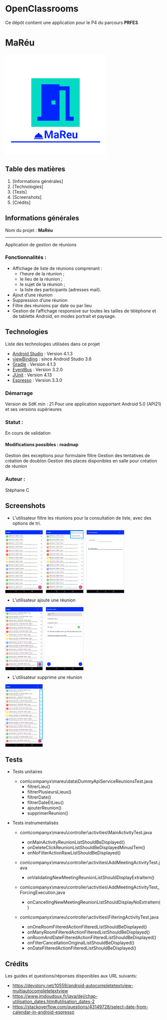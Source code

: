 # OpenClassrooms
Ce dépôt contient une application pour le P4 du parcours **PRFE3**.
# MaRéu

![MaRéu](app/src/main/res/ic_logo_accueil.png)

## Table des matières
1. [Informations générales]
2. [Technologies]
3. [Tests]
4. [Screenshots]
5. [Crédits]

## Informations générales
Nom du projet : **MaRéu**
***
Application de gestion de réunions   

### Fonctionnalités :
* Affichage de liste de réunions comprenant :
	* l’heure de la réunion ;
	* le lieu de la réunion ;
	* le sujet de la réunion ;
	* la liste des participants (adresses mail).   
* Ajout d’une réunion
* Suppression d’une réunion
* Filtre des réunions par date ou par lieu
* Gestion de l’affichage responsive sur toutes les tailles de téléphone et de tablette Android, en modes portrait et paysage.


## Technologies
Liste des technologies utilisées dans ce projet
* [Android Studio](https://developer.android.com/studio/) : Version 4.1.3
* [viewBinding](https://developer.android.com/topic/libraries/view-binding) : since Android Studio 3.6
* [Gradle](https://developer.android.com/studio/releases/gradle-plugin) : Version 4.1.3
* [EventBus](https://greenrobot.org/eventbus/) : Version 3.2.0
* [JUnit](https://github.com/junit-team/junit4/wiki) : Version 4.13
* [Espresso](https://developer.android.com/training/testing/espresso) : Version 3.3.0

### Démarrage
Version de SdK min : 21
Pour une application supportant Android 5.0 (API21) et ses versions supérieures

### Statut :
En cours de validation

#### Modifications possibles : roadmap
Gestion des exceptions pour formulaire filtre
Gestion des tentatives de création de doublon
Gestion des places disponibles en salle pour création de réunion

### Auteur :
Stéphane C

## Screenshots
* L'utilisateur filtre les réunions pour la consultation de liste, avec des options de tri. 

 <div style="display:flex;" >
 	<img src="/vysor_list.PNG" width="24%">
 	<img src="vysor_list_filtering.PNG" width="24%" style="margin-left:10px;" >
    <img src="vysor_filtering.PNG" width="24%" style="margin-left:10px;" >
 </div>

* L'utilisateur ajoute une réunion  

 <div style="display:flex;" >
 	<img src="/vysor_list_add.PNG" width="24%">
 	<img src="vysor_add_meeting.PNG" width="24%" style="margin-left:10px;" >
 </div>
 
* L'utilisateur supprime une réunion 

 <div style="display:flex;" >
 	<img src="/vysor_delete_meeting.PNG" width="24%">
 </div> 

## Tests
* Tests unitaires
    * com\companyx\mareu\data\DummyApiServiceReunionsTest.java
        * filtrerLieu()
        * filtrerPlusieursLieux()
        * filtrerDate()
        * filtrerDateEtLieu()
        * ajouterReunion()
        * supprimerReunion()            


* Tests instrumentalisés
    * com\companyx\mareu\controller\activities\MainActivityTest.java
        * onMainActivityReunionListShouldBeDisplayed()
        * onDeleteClickReunionListShouldBeDisplayedMinusITem()
        * onNoFilterActionRawListShouldBeDisplayed()

    * com\companyx\mareu\controller\activities\AddMeetingActivityTest.java
	    * onValidatingNewMeetingReunionListShouldDisplayExtraItem()

    * com\companyx\mareu\controller\activities\AddMeetingActivityTest_ForcingExecution.java
	    * onCancellingNewMeetingReunionListShouldDisplayNoExtraItem()

    * com\companyx\mareu\controller\activities\FilteringActivityTest.java
        * onOneRoomFilteredActionFilteredListShouldBeDisplayed()
        * onManyRoomFilteredActionFilteredListShouldBeDisplayed()
        * onRoomAndDateFilteredActionFilteredListShouldBeDisplayed()
        * onFilterCancellationOriginalListShouldBeDisplayed()
        * onDateFilteredActionFilteredListShouldBeDisplayed()

## Crédits
Les guides et questions/réponses disponibles aux URL suivants:
* https://devstory.net/10559/android-autocompletetextview-multiautocompletetextview
* https://www.jmdoudoux.fr/java/dej/chap-utilisation_dates.htm#utilisation_dates-2
* https://stackoverflow.com/questions/43149728/select-date-from-calendar-in-android-espresso



